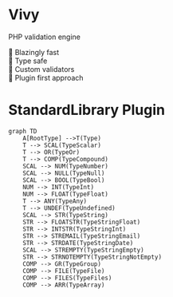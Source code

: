 # Vivy
PHP validation engine

🚀 Blazingly fast  
🦾 Type safe  
🎨 Custom validators  
🧩 Plugin first approach  

# StandardLibrary Plugin
```mermaid
graph TD
    A[RootType] -->T(Type)
    T --> SCAL(TypeScalar)
    T --> OR(TypeOr)
    T --> COMP(TypeCompound)
    SCAL --> NUM(TypeNumber)
    SCAL --> NULL(TypeNull)
    SCAL --> BOOL(TypeBool)
    NUM --> INT(TypeInt)
    NUM --> FLOAT(TypeFloat)
    T --> ANY(TypeAny)
    T --> UNDEF(TypeUndefined)
    SCAL --> STR(TypeString)
    STR --> FLOATSTR(TypeStringFloat)
    STR --> INTSTR(TypeStringInt)
    STR --> STREMAIL(TypeStringEmail)
    STR --> STRDATE(TypeStringDate)
    SCAL --> STREMPTY(TypeStringEmpty)
    STR --> STRNOTEMPTY(TypeStringNotEmpty)
    COMP --> GR(TypeGroup)
    COMP --> FILE(TypeFile)
    COMP --> FILES(TypeFiles)
    COMP --> ARR(TypeArray)
```